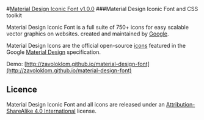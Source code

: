 #[Material Design Iconic Font v1.0.0](http://zavoloklom.github.io/material-design-font)
###Material Design Iconic Font and CSS toolkit

Material Design Iconic Font is a full suite of 750+ icons for easy scalable vector graphics on websites.
created and maintained by [Google](https://github.com/google/material-design-icons).

Material Design Icons are the official open-source [icons](http://www.google.com/design/spec/resources/sticker-sheets.html#sticker-sheets-components) featured in the Google [Material Design](http://www.google.com/design/spec) specification.

Demo: [http://zavoloklom.github.io/material-design-font](http://zavoloklom.github.io/material-design-font)

## Licence

Material Design Iconic Font and all icons are released under an [Attribution-ShareAlike 4.0 International](http://creativecommons.org/licenses/by-sa/4.0/) license.

